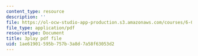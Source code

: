```yaml
---
content_type: resource
description: ''
file: https://ol-ocw-studio-app-production.s3.amazonaws.com/courses/6-004-computation-structures-spring-2017/1ae61901595b757b3a8d7a58f63053d2_CLiy3m2Jt-M.pdf
file_type: application/pdf
resourcetype: Document
title: 3play pdf file
uid: 1ae61901-595b-757b-3a8d-7a58f63053d2
---
```

